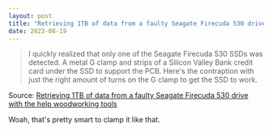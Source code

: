 ```yaml
---
layout: post
title: "Retrieving 1TB of data from a faulty Seagate Firecuda 530 drive with the help woodworking tools"
date: 2023-08-19
---
```


> I quickly realized that only one of the Seagate Firecuda 530 SSDs was
detected. A metal G clamp and strips of a Silicon Valley Bank credit card
under the SSD to support the PCB. Here's the contraption with just the
right amount of turns on the G clamp to get the SSD to work.

Source: [Retrieving 1TB of data from a faulty Seagate Firecuda 530 drive
with the help woodworking tools](
https://blog.jgc.org/2023/08/retrieving-1tb-of-data-from-faulty.html)

Woah, that's pretty smart to clamp it like that.

